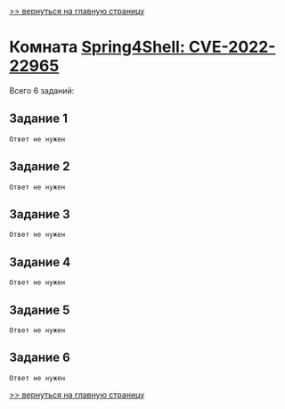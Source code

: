 [>> вернуться на главную страницу](https://github.com/BEPb/tryhackme/blob/master/README.md)

# Комната [Spring4Shell: CVE-2022-22965](https://tryhackme.com/r/room/spring4shell) 

Всего 6 заданий:
## Задание 1

```commandline
Ответ не нужен
```

## Задание 2

```commandline
Ответ не нужен
```

## Задание 3
 
```commandline
Ответ не нужен
```

## Задание 4
 
```commandline
Ответ не нужен
```

## Задание 5
```commandline
Ответ не нужен
```

## Задание 6

```commandline
Ответ не нужен
```

[>> вернуться на главную страницу](https://github.com/BEPb/tryhackme/blob/master/README.md)